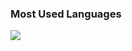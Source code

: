 
### Most Used Languages
<img src='https://github-readme-stats.vercel.app/api/top-langs/?username=dandiagusm&layout=compact&theme=radical&hide=swift,c%23,html,scss,stylus,blade,jupyter%20notebook,css,shell,batchfile,dockerfile,typescript,shaderlab'/>

<!--
### Hello, I'm Dandi Agus Maulana
- 📫 How to reach me: dandiagus.m@gmail.com / 081380800260

Here are some ideas to get you started:
### Gihub Stats
<p><img src="https://github-readme-stats.vercel.app/api?username=dandiagusm&amp;show_icons=true&amp;count_private=true&amp;theme=cobalt" alt="GitHub Stats"></p>

- 🔭 I’m currently working on ...
- 🌱 I’m currently learning ...
- 👯 I’m looking to collaborate on ...
- 🤔 I’m looking for help with ...
- 💬 Ask me about ...
- 📫 How to reach me: ...
- 😄 Pronouns: ...
- ⚡ Fun fact: ...
-->
